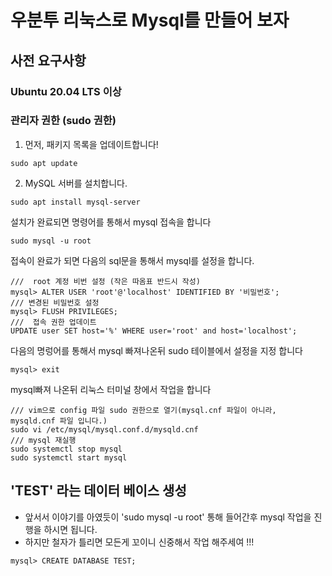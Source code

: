 # 우분투 리눅스로 Mysql를 만들어 보자

## 사전 요구사항
### Ubuntu 20.04 LTS 이상
### 관리자 권한 (sudo 권한)

1. 먼저, 패키지 목록을 업데이트합니다!
```
sudo apt update
```
2. MySQL 서버를 설치합니다.
```
sudo apt install mysql-server
```
설치가 완료되면 명령어를 통해서 mysql 접속을 합니다
```
sudo mysql -u root
```
접속이 완료가 되면 다음의 sql문을 통해서 mysql를 설정을 합니다.
```
///  root 계정 비번 설정 (작은 따옴표 반드시 작성)
mysql> ALTER USER 'root'@'localhost' IDENTIFIED BY '비밀번호';
/// 변경된 비밀번호 설정
mysql> FLUSH PRIVILEGES;
///  접속 권한 업데이트
UPDATE user SET host='%' WHERE user='root' and host='localhost';
```

다음의 명렁어를 통해서 mysql 빠져나온뒤 sudo 테이블에서 설정을 지정 합니다
```
mysql> exit
```
mysql빠져 나온뒤 리눅스 터미널 창에서 작업을 합니다 
```
/// vim으로 config 파일 sudo 권한으로 열기(mysql.cnf 파일이 아니라, mysqld.cnf 파일 입니다.)
sudo vi /etc/mysql/mysql.conf.d/mysqld.cnf
/// mysql 재실행
sudo systemctl stop mysql
sudo systemctl start mysql
```

## 'TEST' 라는 데이터 베이스 생성
- 앞서서 이야기를 아였듯이 'sudo mysql -u root' 통해 들어간후 mysql 작업을 진행을 하시면 됩니다.
- 하지만 철자가 틀리면 모든게 꼬이니 신중해서 작업 해주세여 !!!
```
mysql> CREATE DATABASE TEST;
```
